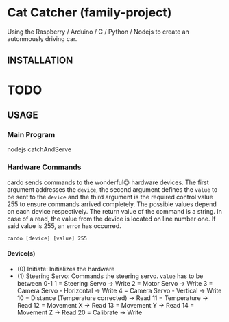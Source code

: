 Cat Catcher (family-project)
============================

Using the Raspberry / Arduino / C / Python / Nodejs to create an autonmously driving car.

INSTALLATION
------------

# TODO


USAGE
-----

### Main Program ###

nodejs catchAndServe


### Hardware Commands ###

cardo sends commands to the wonderful:yum: hardware devices. The first argument addresses the `device`, the second argument defines the `value` to be sent to the `device` and the third argument is the required control value 255 to ensure commands arrived completely. The possible values depend on each device respectively. The return value of the command is a string. In case of a read, the value from the device is located on line number one. If said value is 255, an error has occurred.

    cardo [device] [value] 255

#### Device(s) ####

* (0) Initiate: Initializes the hardware
* (1) Steering Servo: Commands the steering servo. `value` has to be between 0-1
    1 = Steering Servo                          -> Write
    2 = Motor Servo                             -> Write
    3 = Camera Servo - Horizontal               -> Write
    4 = Camera Servo - Vertical                 -> Write
    10 = Distance (Temperature corrected)       -> Read
    11 = Temperature                            -> Read
    12 = Movement X                             -> Read
    13 = Movement Y                             -> Read
    14 = Movement Z                             -> Read
    20 = Calibrate                              -> Write
    
